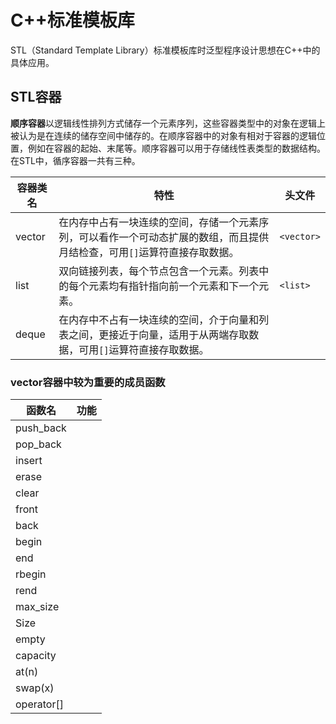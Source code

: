 # C++标准模板库

STL（Standard Template Library）标准模板库时泛型程序设计思想在C++中的具体应用。

## STL容器

**顺序容器**以逻辑线性排列方式储存一个元素序列，这些容器类型中的对象在逻辑上被认为是在连续的储存空间中储存的。在顺序容器中的对象有相对于容器的逻辑位置，例如在容器的起始、末尾等。顺序容器可以用于存储线性表类型的数据结构。在STL中，循序容器一共有三种。

| 容器类名 | 特性                                                         | 头文件     |
| -------- | ------------------------------------------------------------ | ---------- |
| vector   | 在内存中占有一块连续的空间，存储一个元素序列，可以看作一个可动态扩展的数组，而且提供月结检查，可用`[]`运算符直接存取数据。 | `<vector>` |
| list     | 双向链接列表，每个节点包含一个元素。列表中的每个元素均有指针指向前一个元素和下一个元素。 | `<list>`   |
| deque    | 在内存中不占有一块连续的空间，介于向量和列表之间，更接近于向量，适用于从两端存取数据，可用`[]`运算符直接存取数据。 |            |

### vector容器中较为重要的成员函数

| 函数名     | 功能 |
| ---------- | ---- |
| push_back  |      |
| pop_back   |      |
| insert     |      |
| erase      |      |
| clear      |      |
| front      |      |
| back       |      |
| begin      |      |
| end        |      |
| rbegin     |      |
| rend       |      |
| max_size   |      |
| Size       |      |
| empty      |      |
| capacity   |      |
| at(n)      |      |
| swap(x)    |      |
| operator[] |      |

